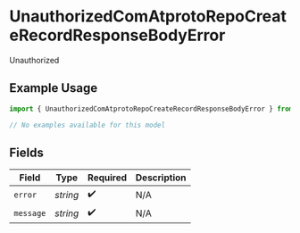 # UnauthorizedComAtprotoRepoCreateRecordResponseBodyError

Unauthorized

## Example Usage

```typescript
import { UnauthorizedComAtprotoRepoCreateRecordResponseBodyError } from "@speakeasy-api/bluesky/models/errors";

// No examples available for this model
```

## Fields

| Field              | Type               | Required           | Description        |
| ------------------ | ------------------ | ------------------ | ------------------ |
| `error`            | *string*           | :heavy_check_mark: | N/A                |
| `message`          | *string*           | :heavy_check_mark: | N/A                |